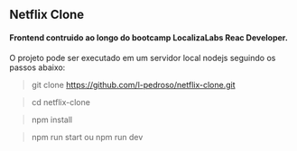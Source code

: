 ## Netflix Clone

#### Frontend contruido ao longo do bootcamp LocalizaLabs Reac Developer.

O projeto pode ser executado em um servidor local nodejs seguindo os passos abaixo:

>git clone https://github.com/l-pedroso/netflix-clone.git

>cd netflix-clone

>npm install

>npm run start ou npm run dev
